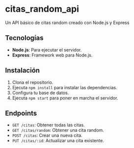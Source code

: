 # citas_random_api
Un API básico de citas random creado con Node.js y Express

## Tecnologías

- **Node.js**: Para ejecutar el servidor.
- **Express**: Framework web para Node.js.

## Instalación

1. Clona el repositorio.
2. Ejecuta `npm install` para instalar las dependencias.
3. Configura tu base de datos.
4. Ejecuta `npm start` para poner en marcha el servidor.

## Endpoints

- `GET /citas`: Obtener todas las citas.
- `GET /citas/random`: Obtener una cita random.
- `POST /citas`: Crear una nueva cita.
- `PUT /citas/:id`: Actualizar una cita existente.
